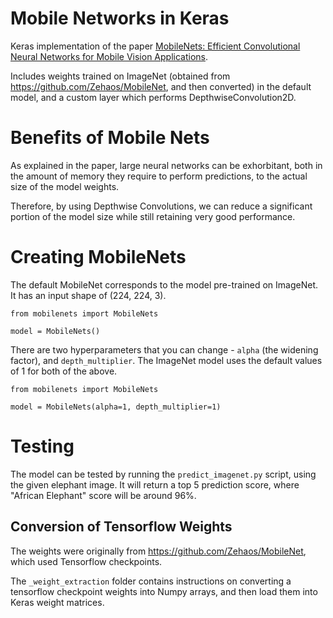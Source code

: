 # Mobile Networks in Keras

Keras implementation of the paper [MobileNets: Efficient Convolutional Neural Networks for Mobile Vision Applications](https://arxiv.org/pdf/1704.04861.pdf).

Includes weights trained on ImageNet (obtained from https://github.com/Zehaos/MobileNet, and then converted) in the default model, and a custom layer which performs DepthwiseConvolution2D.

# Benefits of Mobile Nets
As explained in the paper, large neural networks can be exhorbitant, both in the amount of memory they require to perform predictions, to the actual size of the model weights. 

Therefore, by using Depthwise Convolutions, we can reduce a significant portion of the model size while still retaining very good performance.

# Creating MobileNets

The default MobileNet corresponds to the model pre-trained on ImageNet. It has an input shape of (224, 224, 3).

```
from mobilenets import MobileNets

model = MobileNets()
```

There are two hyperparameters that you can change - `alpha` (the widening factor), and `depth_multiplier`. The ImageNet model uses the default values of 1 for both of the above.

```
from mobilenets import MobileNets

model = MobileNets(alpha=1, depth_multiplier=1)
```

# Testing 

The model can be tested by running the `predict_imagenet.py` script, using the given elephant image. It will return a top 5 prediction score, where "African Elephant" score will be around 96%.

## Conversion of Tensorflow Weights
The weights were originally from https://github.com/Zehaos/MobileNet, which used Tensorflow checkpoints. 

The `_weight_extraction` folder contains instructions on converting a tensorflow checkpoint weights into Numpy arrays, and then load them into Keras weight matrices.
